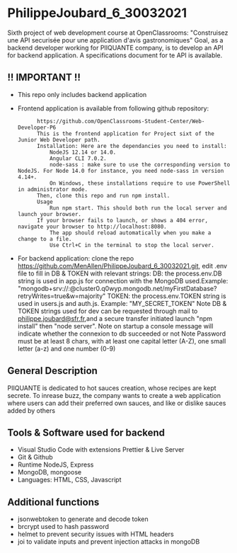 # PhilippeJoubard_6_30032021
Sixth project of web development course at OpenClassrooms:  "Construisez une API securisée pour une application d'avis gastronomiques"
Goal, as a backend developer working for PIIQUANTE company, is to develop an API for backend application.
A specifications document for te API is available.

## !! IMPORTANT !!
- This repo only includes backend application
- Frontend application is available from following github repository: 

			https://github.com/OpenClassrooms-Student-Center/Web-Developer-P6
			This is the frontend application for Project sixt of the Junior Web Developer path.
			Installation: Here are the dependancies you need to install:
				NodeJS 12.14 or 14.0.
				Angular CLI 7.0.2.
				node-sass : make sure to use the corresponding version to NodeJS. For Node 14.0 for instance, you need node-sass in version 4.14+.
				On Windows, these installations require to use PowerShell in administrator mode.
			Then, clone this repo and run npm install.
			Usage
				Run npm start. This should both run the local server and launch your browser.
			If your browser fails to launch, or shows a 404 error, navigate your browser to http://localhost:8080.
				The app should reload automatically when you make a change to a file.
				Use Ctrl+C in the terminal to stop the local server.

- For backend application:
		clone the repo https://github.com/MenAllen/PhilippeJoubard_6_30032021.git,
		edit .env file to fill in DB & TOKEN with relevant strings:
			DB: the process.env.DB string is used in app.js for connection with the MongoDB used.Example:
				"mongodb+srv://<user>:<password>@cluster0.q0wyp.mongodb.net/myFirstDatabase?retryWrites=true&w=majority"
			TOKEN: the process.env.TOKEN string is used in users.js and auth.js. Example:
				"MY_SECRET_TOKEN"
			Note DB & TOKEN strings used for dev can be requested through mail to philippe.joubard@sfr.fr,and a secure transfer initiated
		launch "npm install" then "node server". Note on startup a console message will indicate whether the connexion to db succeeded or not
		Note Password must be at least 8 chars, with at least one capital letter (A-Z), one small letter (a-z) and one number (0-9)

## General Description
PIIQUANTE is dedicated to hot sauces creation, whose recipes are kept secrete. To inrease buzz, the company
wants to create a web application where users can add their preferred own sauces, and like or dislike sauces added by others

## Tools & Software used for backend
- Visual Studio Code with extensions Prettier & Live Server
- Git & Github
- Runtime NodeJS, Express
- MongoDB, mongoose
- Languages: HTML, CSS, Javascript

## Additional functions
- jsonwebtoken to generate and decode token
- brcrypt used to hash password
- helmet to prevent security issues with HTML headers
- joi to validate inputs and prevent injection attacks in mongoDB